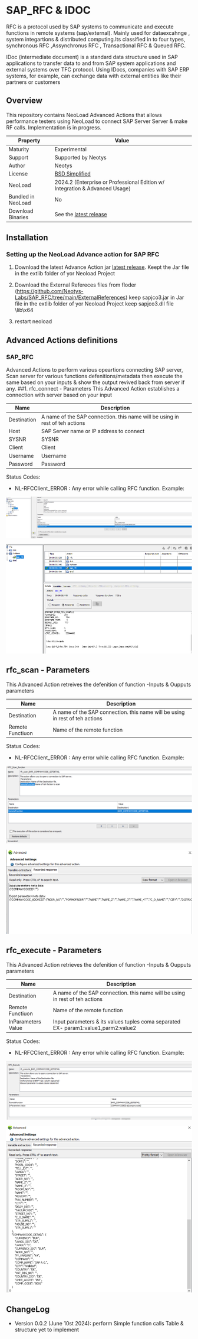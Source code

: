 # SAP_RFC & IDOC

RFC is a protocol used by SAP systems to  communicate and execute functions in remote systems (sap/external). Mainly used for dataexcahnge , system integartions & distributed computing.Its classified in to four types, synchronous RFC ,Assynchronus RFC , Transactional RFC & Queued RFC​.

IDoc (intermediate document) is a standard data structure used in SAP applications to transfer data to and from SAP system applications and external systems over TFC protocol. Using IDocs, companies with SAP ERP systems, for example, can exchange data with external entities like their partners or customers

## Overview

This repository contains NeoLoad Advanced Actions that allows performance testers using NeoLoad to connect SAP Server Server & make RF calls.
Implementation is in progress.

| Property           | Value                                                                         |
|--------------------|-------------------------------------------------------------------------------|
| Maturity           | Experimental                                                                  |
| Support            | Supported by Neotys                                                           |
| Author             | Neotys                                                                        |
| License            | [BSD Simplified](https://www.neotys.com/documents/legal/bsd-neotys.txt)       |
| NeoLoad            | 2024.2 (Enterprise or Professional Edition w/ Integration & Advanced Usage)    |
| Bundled in NeoLoad | No                                                                          |
| Download Binaries  | See the [latest release]() |


## Installation

### Setting up the NeoLoad Advance action for SAP RFC

1. Download the latest Advance Action jar [latest release](https://github.com/Neotys-Labs/SAP_RFC/releases/tag/sap_RFC-0.0.5).
   Keept the Jar file in the extlib folder of yor Neoload Project

3. Download the External Refereces files from floder (https://github.com/Neotys-Labs/SAP_RFC/tree/main/ExternalReferences)
   keep sapjco3.jar in Jar file in the extlib folder of yor Neoload Project
   keep sapjco3.dll file <Neoload Installation folder>\lib\x64

4. restart neoload
## Advanced Actions definitions
### SAP_RFC

Advanced Actions to perform various opeartions connecting SAP server, Scan server for various functions defenitions/metadata then execute the same  based on your inputs & show the output revived back from server if any.
##1. rfc_connect - Parameters
This Advanced Action establishes a connection with server  based on your input

| Name                     | Description       |
| ---------------          | ----------------- |
| Destination              | A name of the SAP connection. this name will be using in rest of teh actions            |
| Host                     | SAP Server name or IP address to connect |
| SYSNR                    | SYSNR |
| Client                   | Client |
| Username                 | Username |
| Password                 | Password |

Status Codes:
* NL-RFCClient_ERROR :  Any error while calling RFC function. 
Example:
<p align="center"><img src="/screenshot/sap_rfc_reqdesign.PNG" alt="sap_rfc" /></p>
<p align="center"><img src="/screenshot/sap_rfc_response.PNG" alt="sap_rfc_response" /></p>

## rfc_scan - Parameters
This Advanced Action retreives the defenition of function -Inputs & Oupputs parameters

| Name                     | Description       |
| ---------------          | ----------------- |
| Destination              | A name of the SAP connection. this name will be using in rest of teh actions            |
| Remote Functiuon         | Name of the remote function |


Status Codes:
* NL-RFCClient_ERROR :  Any error while calling RFC function. 
Example:
<p align="center"><img src="/screenshot/scan_function_design.PNG" alt="sap_rfc_scan_design" /></p>
<p align="center"><img src="/screenshot/scan function_response.PNG" alt="sap_rfc_scan_response" /></p>

## rfc_execute - Parameters
This Advanced Action retrieves the defenition of function -Inputs & Oupputs parameters

| Name                     | Description       |
| ---------------          | ----------------- |
| Destination              | A name of the SAP connection. this name will be using in rest of teh actions            |
| Remote Functiuon         | Name of the remote function |
| InParameters Value       | Input parameters & its values tuples coma separated  EX- param1:value1,parm2:value2 |


Status Codes:
* NL-RFCClient_ERROR :  Any error while calling RFC function. 
Example:
<p align="center"><img src="/screenshot/Execute_function_Design.PNG" alt="sap_rfc_execute_design" /></p>
<p align="center"><img src="/screenshot/Execute_function_response.PNG" alt="sap_rfc_execute_response" /></p>

## ChangeLog

* Version 0.0.2 (June 10st 2024): perform Simple function calls Table & structure yet to implement

